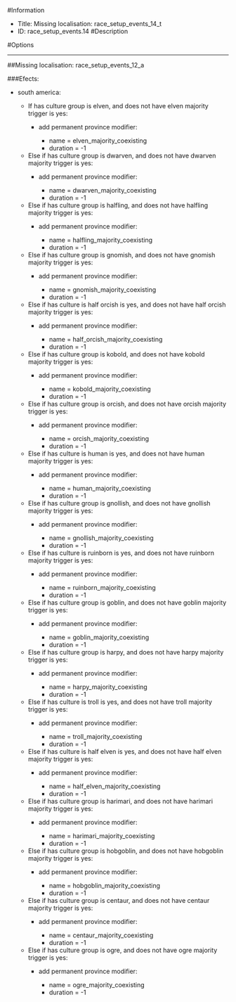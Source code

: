 #Information
 - Title: Missing localisation: race_setup_events_14_t
 - ID: race_setup_events.14
#Description

#Options

___
##Missing localisation: race_setup_events_12_a

###Efects:<ul><li>south america:</li><ul><li>If has culture group is elven, and does not have elven majority trigger is yes:</li><ul><li>add permanent province modifier:</li><ul><li>name = elven_majority_coexisting</li><li>duration = -1</li></ul></ul><li>Else if has culture group is dwarven, and does not have dwarven majority trigger is yes:</li><ul><li>add permanent province modifier:</li><ul><li>name = dwarven_majority_coexisting</li><li>duration = -1</li></ul></ul><li>Else if has culture group is halfling, and does not have halfling majority trigger is yes:</li><ul><li>add permanent province modifier:</li><ul><li>name = halfling_majority_coexisting</li><li>duration = -1</li></ul></ul><li>Else if has culture group is gnomish, and does not have gnomish majority trigger is yes:</li><ul><li>add permanent province modifier:</li><ul><li>name = gnomish_majority_coexisting</li><li>duration = -1</li></ul></ul><li>Else if has culture is half orcish is yes, and does not have half orcish majority trigger is yes:</li><ul><li>add permanent province modifier:</li><ul><li>name = half_orcish_majority_coexisting</li><li>duration = -1</li></ul></ul><li>Else if has culture group is kobold, and does not have kobold majority trigger is yes:</li><ul><li>add permanent province modifier:</li><ul><li>name = kobold_majority_coexisting</li><li>duration = -1</li></ul></ul><li>Else if has culture group is orcish, and does not have orcish majority trigger is yes:</li><ul><li>add permanent province modifier:</li><ul><li>name = orcish_majority_coexisting</li><li>duration = -1</li></ul></ul><li>Else if has culture is human is yes, and does not have human majority trigger is yes:</li><ul><li>add permanent province modifier:</li><ul><li>name = human_majority_coexisting</li><li>duration = -1</li></ul></ul><li>Else if has culture group is gnollish, and does not have gnollish majority trigger is yes:</li><ul><li>add permanent province modifier:</li><ul><li>name = gnollish_majority_coexisting</li><li>duration = -1</li></ul></ul><li>Else if has culture is ruinborn is yes, and does not have ruinborn majority trigger is yes:</li><ul><li>add permanent province modifier:</li><ul><li>name = ruinborn_majority_coexisting</li><li>duration = -1</li></ul></ul><li>Else if has culture group is goblin, and does not have goblin majority trigger is yes:</li><ul><li>add permanent province modifier:</li><ul><li>name = goblin_majority_coexisting</li><li>duration = -1</li></ul></ul><li>Else if has culture group is harpy, and does not have harpy majority trigger is yes:</li><ul><li>add permanent province modifier:</li><ul><li>name = harpy_majority_coexisting</li><li>duration = -1</li></ul></ul><li>Else if has culture is troll is yes, and does not have troll majority trigger is yes:</li><ul><li>add permanent province modifier:</li><ul><li>name = troll_majority_coexisting</li><li>duration = -1</li></ul></ul><li>Else if has culture is half elven is yes, and does not have half elven majority trigger is yes:</li><ul><li>add permanent province modifier:</li><ul><li>name = half_elven_majority_coexisting</li><li>duration = -1</li></ul></ul><li>Else if has culture group is harimari, and does not have harimari majority trigger is yes:</li><ul><li>add permanent province modifier:</li><ul><li>name = harimari_majority_coexisting</li><li>duration = -1</li></ul></ul><li>Else if has culture group is hobgoblin, and does not have hobgoblin majority trigger is yes:</li><ul><li>add permanent province modifier:</li><ul><li>name = hobgoblin_majority_coexisting</li><li>duration = -1</li></ul></ul><li>Else if has culture group is centaur, and does not have centaur majority trigger is yes:</li><ul><li>add permanent province modifier:</li><ul><li>name = centaur_majority_coexisting</li><li>duration = -1</li></ul></ul><li>Else if has culture group is ogre, and does not have ogre majority trigger is yes:</li><ul><li>add permanent province modifier:</li><ul><li>name = ogre_majority_coexisting</li><li>duration = -1</li></ul></ul></ul></ul>
